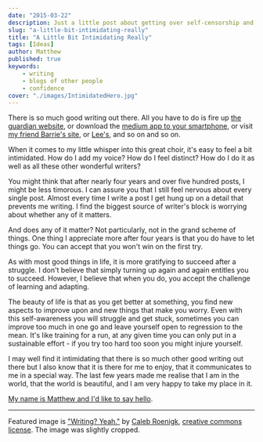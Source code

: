 ```yaml
---
date: "2015-03-22"
description: Just a little post about getting over self-censorship and imposter syndrome, and just writing something and putting it out there.
slug: "a-little-bit-intimidating-really" 
title: "A Little Bit Intimidating Really"
tags: [Ideas]
author: Matthew
published: true
keywords:
    - writing
    - blogs of other people
    - confidence
cover: "./images/IntimidatedHero.jpg"
---
```


There is so much good writing out there. All you have to do is fire up [the guardian website](http://www.theguardian.com/uk/), or download the [medium app to your smartphone](https://medium.com/m/app), or visit [my friend Barrie's site](http://xianity.me/), or [Lee's](https://narami.wordpress.com/), and so on and so on.

When it comes to my little whisper into this great choir, it's easy to feel a bit intimidated. How do I add my voice? How do I feel distinct? How do I do it as well as all these other wonderful writers?

You might think that after nearly four years and over five hundred posts, I might be less timorous. I can assure you that I still feel nervous about every single post. Almost every time I write a post I get hung up on a detail that prevents me writing. I find the biggest source of writer's block is worrying about whether any of it matters.

And does any of it matter? Not particularly, not in the grand scheme of things. One thing I appreciate more after four years is that you do have to let things go. You can accept that you won't win on the first try.

As with most good things in life, it is more gratifying to succeed after a struggle. I don't believe that simply turning up again and again entitles you to succeed. However, I believe that when you do, you accept the challenge of learning and adapting.

The beauty of life is that as you get better at something, you find new aspects to improve upon and new things that make you worry. Even with this self-awareness you will struggle and get stuck, sometimes you can improve too much in one go and leave yourself open to regression to the mean. It's like training for a run, at any given time you can only put in a sustainable effort - if you try too hard too soon you might injure yourself.

I may well find it intimidating that there is so much other good writing out there but I also know that it is there for me to enjoy, that it communicates to me in a special way. The last few years made me realise that I am in the world, that the world is beautiful, and I am very happy to take my place in it.

[My name is Matthew and I'd like to say hello](/about/).

---

Featured image is ["Writing? Yeah."](https://flic.kr/p/brNqFE) by [Caleb Roenigk](https://www.flickr.com/photos/crdot/), [creative commons license](https://creativecommons.org/licenses/by/2.0/). The image was slightly cropped.
